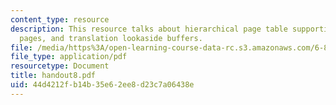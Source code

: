 ```yaml
---
content_type: resource
description: This resource talks about hierarchical page table supporting variable-sized
  pages, and translation lookaside buffers.
file: /media/https%3A/open-learning-course-data-rc.s3.amazonaws.com/6-823-computer-system-architecture-fall-2005/44d4212fb14b35e62ee8d23c7a06438e_handout8.pdf
file_type: application/pdf
resourcetype: Document
title: handout8.pdf
uid: 44d4212f-b14b-35e6-2ee8-d23c7a06438e
---
```

